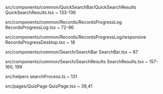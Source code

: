 src/components/common/QuickSearchBar/QuickSearchResults
    QuickSearchResults.tsx ~ 133-136

src/components/common/Records/RecordsProgressLog
    RecordsProgressLog.tsx ~ 72-96

src/components/common/Records/RecordsProgressLog/responsive
    RecordsProgressDesktop.tsx ~ 18

src/components/common/Search/SearchBar
    SearchBar.tsx ~ 87

src/components/common/Search/SearchResults
    SearchResults.tsx ~ 157-160, 199

src/helpers 
    searchProcess.ts ~ 131

src/pages/QuizPage
    QuizPage.tsx ~ 39,41
